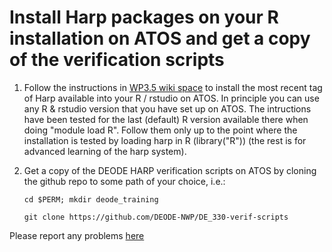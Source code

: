 # Install Harp packages on your R installation on ATOS and get a copy of the verification scripts

1. Follow the instructions in [WP3.5 wiki space](https://github.com/DEODE-NWP/WP35/wiki/Setting-up-HARP-on-ATOS) to install the most recent tag of Harp available into your R / rstudio on ATOS. In principle you can use any R & rstudio version that you have set up on ATOS. The intructions have been tested for the last (default) R version available there when doing "module load R". Follow them only up to the point where the installation is tested by loading harp in R (library("R")) (the rest is for advanced learning of the harp system).

2. Get a copy of the DEODE HARP verification scripts on ATOS by cloning the github repo to some path of your choice, i.e.:

   `cd $PERM; mkdir deode_training`

   ` git clone https://github.com/DEODE-NWP/DE_330-verif-scripts `

Please report any problems [here](https://github.com/destination-earth-digital-twins/DE330_Training_2024/issues)

